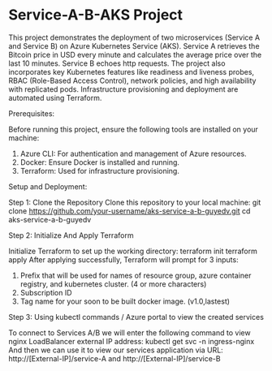# Service-A-B-AKS Project

This project demonstrates the deployment of two microservices (Service A and Service B) on Azure Kubernetes Service (AKS).
Service A retrieves the Bitcoin price in USD every minute and calculates the average price over the last 10 minutes.
Service B echoes http requests.
The project also incorporates key Kubernetes features like readiness and liveness probes, RBAC (Role-Based Access Control), network policies, and high availability with replicated pods.
Infrastructure provisioning and deployment are automated using Terraform.

Prerequisites:

Before running this project, ensure the following tools are installed on your machine:
1. Azure CLI: For authentication and management of Azure resources.
2. Docker: Ensure Docker is installed and running.
3. Terraform: Used for infrastructure provisioning.

Setup and Deployment:

Step 1: Clone the Repository
Clone this repository to your local machine:
git clone https://github.com/your-username/aks-service-a-b-guyedv.git
cd aks-service-a-b-guyedv

Step 2: Initialize And Apply Terraform

Initialize Terraform to set up the working directory:
terraform init
terraform apply
After applying successfully, Terraform will prompt for 3 inputs: 
1. Prefix that will be used for names of resource group, azure container registry, and kubernetes cluster. (4 or more characters)
2. Subscription ID
3. Tag name for your soon to be built docker image. (v1.0,lastest)

Step 3: Using kubectl commands / Azure portal to view the created services

To connect to Services A/B we will enter the following command to view nginx LoadBalancer external IP address:
kubectl get svc -n ingress-nginx
And then we can use it to view our services application via URL: http://[External-IP]/service-A and http://[External-IP]/service-B

   




